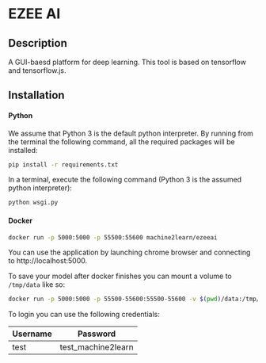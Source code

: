 
# EZEE AI

## Description
A GUI-baesd platform for deep learning. This tool is based on tensorflow and tensorflow.js. 

## Installation

#### Python

We assume that Python 3 is the default python interpreter. By running from the terminal the following command, all the required packages will be installed:
```bash
pip install -r requirements.txt
```

In a terminal, execute the following command (Python 3 is the assumed python interpreter):
```python
python wsgi.py
```

#### Docker
```bash
docker run -p 5000:5000 -p 55500:55600 machine2learn/ezeeai
```

You can use the application by launching chrome browser and connecting to http://localhost:5000. 

To save your model after docker finishes you can mount a volume to `/tmp/data` like so:
```bash
docker run -p 5000:5000 -p 55500-55600:55500-55600 -v $(pwd)/data:/tmp/data machine2learn/ezeeai
```


To login you can use the following credentials:

| Username | Password |
| -------- | ---- |
| test | test_machine2learn |
